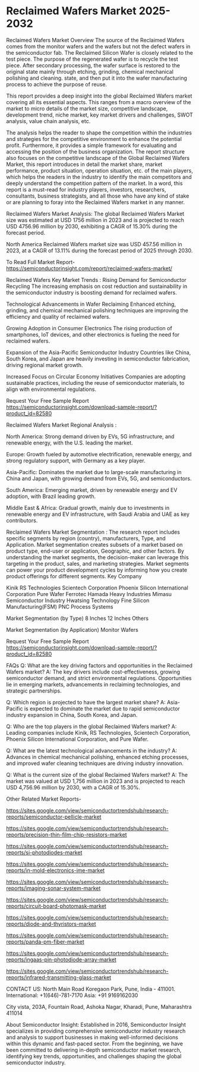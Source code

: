 <h1>Reclaimed Wafers Market 2025-2032</h1>
Reclaimed Wafers Market Overview
The source of the Reclaimed Wafers comes from the monitor wafers and the wafers but not the defect wafers in the semiconductor fab. The Reclaimed Silicon Wafer is closely related to the test piece. The purpose of the regenerated wafer is to recycle the test piece. After secondary processing, the wafer surface is restored to the original state mainly through etching, grinding, chemical mechanical polishing and cleaning. state, and then put it into the wafer manufacturing process to achieve the purpose of reuse.

This report provides a deep insight into the global Reclaimed Wafers market covering all its essential aspects. This ranges from a macro overview of the market to micro details of the market size, competitive landscape, development trend, niche market, key market drivers and challenges, SWOT analysis, value chain analysis, etc.

The analysis helps the reader to shape the competition within the industries and strategies for the competitive environment to enhance the potential profit. Furthermore, it provides a simple framework for evaluating and accessing the position of the business organization. The report structure also focuses on the competitive landscape of the Global Reclaimed Wafers Market, this report introduces in detail the market share, market performance, product situation, operation situation, etc. of the main players, which helps the readers in the industry to identify the main competitors and deeply understand the competition pattern of the market.
In a word, this report is a must-read for industry players, investors, researchers, consultants, business strategists, and all those who have any kind of stake or are planning to foray into the Reclaimed Wafers market in any manner.

Reclaimed Wafers Market Analysis:
The global Reclaimed Wafers Market size was estimated at USD 1756 million in 2023 and is projected to reach USD 4756.96 million by 2030, exhibiting a CAGR of 15.30% during the forecast period.

North America Reclaimed Wafers market size was USD 457.56 million in 2023, at a CAGR of 13.11% during the forecast period of 2025 through 2030.

To Read Full Market Report-
https://semiconductorinsight.com/report/reclaimed-wafers-market/

Reclaimed Wafers Key Market Trends :
Rising Demand for Semiconductor Recycling
The increasing emphasis on cost reduction and sustainability in the semiconductor industry is boosting demand for reclaimed wafers.

Technological Advancements in Wafer Reclaiming
Enhanced etching, grinding, and chemical mechanical polishing techniques are improving the efficiency and quality of reclaimed wafers.

Growing Adoption in Consumer Electronics
The rising production of smartphones, IoT devices, and other electronics is fueling the need for reclaimed wafers.

Expansion of the Asia-Pacific Semiconductor Industry
Countries like China, South Korea, and Japan are heavily investing in semiconductor fabrication, driving regional market growth.

Increased Focus on Circular Economy Initiatives
Companies are adopting sustainable practices, including the reuse of semiconductor materials, to align with environmental regulations.

Request Your Free Sample Report
https://semiconductorinsight.com/download-sample-report/?product_id=82580

Reclaimed Wafers Market Regional Analysis :

North America:
Strong demand driven by EVs, 5G infrastructure, and renewable energy, with the U.S. leading the market.

Europe:
Growth fueled by automotive electrification, renewable energy, and strong regulatory support, with Germany as a key player.

Asia-Pacific:
Dominates the market due to large-scale manufacturing in China and Japan, with growing demand from EVs, 5G, and semiconductors.

South America:
Emerging market, driven by renewable energy and EV adoption, with Brazil leading growth.

Middle East & Africa:
Gradual growth, mainly due to investments in renewable energy and EV infrastructure, with Saudi Arabia and UAE as key contributors.

Reclaimed Wafers Market Segmentation :
The research report includes specific segments by region (country), manufacturers, Type, and Application. Market segmentation creates subsets of a market based on product type, end-user or application, Geographic, and other factors. By understanding the market segments, the decision-maker can leverage this targeting in the product, sales, and marketing strategies. Market segments can power your product development cycles by informing how you create product offerings for different segments.
Key Company

Kinik
RS Technologies
Scientech Corporation
Phoenix Silicon International Corporation
Pure Wafer
Ferrotec
Hamada Heavy Industries
Mimasu Semiconductor Industry
Hwatsing Technology
Fine Silicon Manufacturing(FSM)
PNC Process Systems

Market Segmentation (by Type)
8 Inches
12 Inches
Others

Market Segmentation (by Application)
Monitor Wafers

Request Your Free Sample Report
https://semiconductorinsight.com/download-sample-report/?product_id=82580

FAQs
Q: What are the key driving factors and opportunities in the Reclaimed Wafers market?
A: The key drivers include cost-effectiveness, growing semiconductor demand, and strict environmental regulations. Opportunities lie in emerging markets, advancements in reclaiming technologies, and strategic partnerships.

Q: Which region is projected to have the largest market share?
A: Asia-Pacific is expected to dominate the market due to rapid semiconductor industry expansion in China, South Korea, and Japan.

Q: Who are the top players in the global Reclaimed Wafers market?
A: Leading companies include Kinik, RS Technologies, Scientech Corporation, Phoenix Silicon International Corporation, and Pure Wafer.

Q: What are the latest technological advancements in the industry?
A: Advances in chemical mechanical polishing, enhanced etching processes, and improved wafer cleaning techniques are driving industry innovation.

Q: What is the current size of the global Reclaimed Wafers market?
A: The market was valued at USD 1,756 million in 2023 and is projected to reach USD 4,756.96 million by 2030, with a CAGR of 15.30%.

Other Related Market Reports-

https://sites.google.com/view/semiconductortrendshub/research-reports/semiconductor-pellicle-market

https://sites.google.com/view/semiconductortrendshub/research-reports/precision-thin-film-chip-resistors-market

https://sites.google.com/view/semiconductortrendshub/research-reports/si-photodiodes-market

https://sites.google.com/view/semiconductortrendshub/research-reports/in-mold-electronics-ime-market

https://sites.google.com/view/semiconductortrendshub/research-reports/imaging-sonar-system-market

https://sites.google.com/view/semiconductortrendshub/research-reports/circuit-board-photomask-market

https://sites.google.com/view/semiconductortrendshub/research-reports/diode-and-thyristors-market

https://sites.google.com/view/semiconductortrendshub/research-reports/panda-pm-fiber-market

https://sites.google.com/view/semiconductortrendshub/research-reports/ingaas-pin-photodiode-array-market

https://sites.google.com/view/semiconductortrendshub/research-reports/infrared-transmitting-glass-market

CONTACT US:
North Main Road Koregaon Park, Pune, India - 411001.
International: +1(646)-781-7170
Asia: +91 9169162030

City vista, 203A, Fountain Road, Ashoka Nagar, Kharadi, Pune, Maharashtra 411014

About Semiconductor Insight:
Established in 2016, Semiconductor Insight specializes in providing comprehensive semiconductor industry research and analysis to support businesses in making well-informed decisions within this dynamic and fast-paced sector. From the beginning, we have been committed to delivering in-depth semiconductor market research, identifying key trends, opportunities, and challenges shaping the global semiconductor industry.
